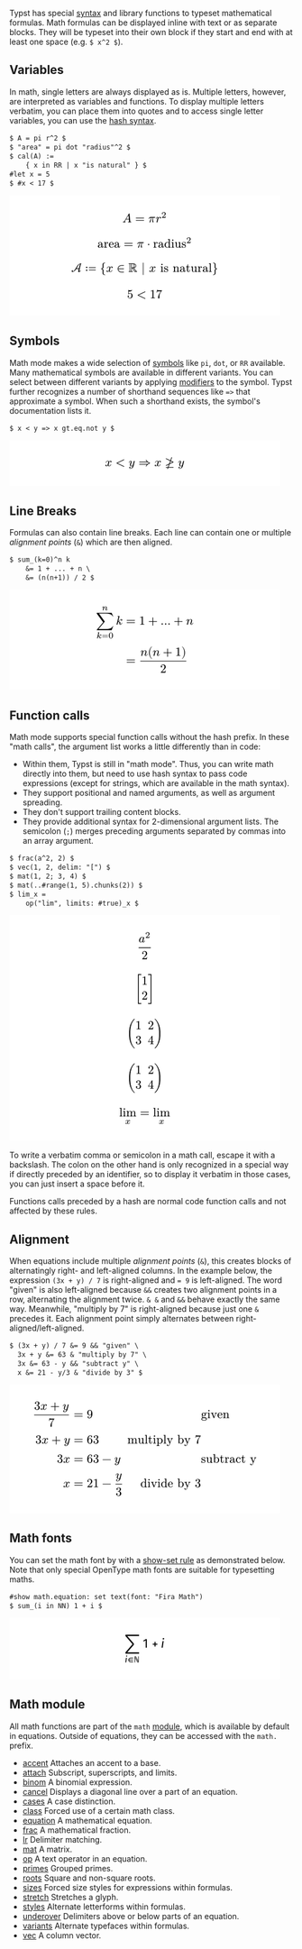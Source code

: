 Typst has special [syntax](/reference/syntax/#math) and library
functions to typeset mathematical formulas. Math formulas can be
displayed inline with text or as separate blocks. They will be typeset
into their own block if they start and end with at least one space (e.g.
<span class="typ-math-delim">`$`</span>` x`<span class="typ-math-op">`^`</span>`2 `<span class="typ-math-delim">`$`</span>).

## Variables

In math, single letters are always displayed as is. Multiple letters,
however, are interpreted as variables and functions. To display multiple
letters verbatim, you can place them into quotes and to access single
letter variables, you can use the [hash
syntax](/reference/scripting/#expressions).

<div class="previewed-code">

    $ A = pi r^2 $
    $ "area" = pi dot "radius"^2 $
    $ cal(A) :=
        { x in RR | x "is natural" } $
    #let x = 5
    $ #x < 17 $

<div class="preview">

![Preview](/assets/8524e76a7c6784dd9c30bb62d92a4897.png)

</div>

</div>

## Symbols

Math mode makes a wide selection of [symbols](/reference/symbols/sym/)
like `pi`, `dot`, or `RR` available. Many mathematical symbols are
available in different variants. You can select between different
variants by applying [modifiers](/reference/foundations/symbol/) to the
symbol. Typst further recognizes a number of shorthand sequences like
`=>` that approximate a symbol. When such a shorthand exists, the
symbol's documentation lists it.

<div class="previewed-code">

    $ x < y => x gt.eq.not y $

<div class="preview">

![Preview](/assets/dd08c3941abc7b8b1c9310fbebf71b6e.png)

</div>

</div>

## Line Breaks

Formulas can also contain line breaks. Each line can contain one or
multiple *alignment points* (`&`) which are then aligned.

<div class="previewed-code">

    $ sum_(k=0)^n k
        &= 1 + ... + n \
        &= (n(n+1)) / 2 $

<div class="preview">

![Preview](/assets/e18e117e8b98666dc9823bbeed6dd264.png)

</div>

</div>

## Function calls

Math mode supports special function calls without the hash prefix. In
these "math calls", the argument list works a little differently than in
code:

- Within them, Typst is still in "math mode". Thus, you can write math
  directly into them, but need to use hash syntax to pass code
  expressions (except for strings, which are available in the math
  syntax).
- They support positional and named arguments, as well as argument
  spreading.
- They don't support trailing content blocks.
- They provide additional syntax for 2-dimensional argument lists. The
  semicolon (`;`) merges preceding arguments separated by commas into an
  array argument.

<div class="previewed-code">

    $ frac(a^2, 2) $
    $ vec(1, 2, delim: "[") $
    $ mat(1, 2; 3, 4) $
    $ mat(..#range(1, 5).chunks(2)) $
    $ lim_x =
        op("lim", limits: #true)_x $

<div class="preview">

![Preview](/assets/a04e7f595e2b6bd62e8eb21bcf63a042.png)

</div>

</div>

To write a verbatim comma or semicolon in a math call, escape it with a
backslash. The colon on the other hand is only recognized in a special
way if directly preceded by an identifier, so to display it verbatim in
those cases, you can just insert a space before it.

Functions calls preceded by a hash are normal code function calls and
not affected by these rules.

## Alignment

When equations include multiple *alignment points* (`&`), this creates
blocks of alternatingly right- and left-aligned columns. In the example
below, the expression `(3x + y) / 7` is right-aligned and `= 9` is
left-aligned. The word "given" is also left-aligned because `&&` creates
two alignment points in a row, alternating the alignment twice. `& &`
and `&&` behave exactly the same way. Meanwhile, "multiply by 7" is
right-aligned because just one `&` precedes it. Each alignment point
simply alternates between right-aligned/left-aligned.

<div class="previewed-code">

    $ (3x + y) / 7 &= 9 && "given" \
      3x + y &= 63 & "multiply by 7" \
      3x &= 63 - y && "subtract y" \
      x &= 21 - y/3 & "divide by 3" $

<div class="preview">

![Preview](/assets/f1233da95c9167f12592cfc2f7cf3674.png)

</div>

</div>

## Math fonts

You can set the math font by with a [show-set
rule](/reference/styling/#show-rules) as demonstrated below. Note that
only special OpenType math fonts are suitable for typesetting maths.

<div class="previewed-code">

    #show math.equation: set text(font: "Fira Math")
    $ sum_(i in NN) 1 + i $

<div class="preview">

![Preview](/assets/a86f5771fd97e49bb413be94448c5f66.png)

</div>

</div>

## Math module

All math functions are part of the `math`
[module](/reference/scripting/#modules), which is available by default
in equations. Outside of equations, they can be accessed with the
`math.` prefix.

- [accent](/reference/math/accent/) Attaches an accent to a base.
- [attach](/reference/math/attach/) Subscript, superscripts, and limits.
- [binom](/reference/math/binom/) A binomial expression.
- [cancel](/reference/math/cancel/) Displays a diagonal line over a part of an equation.
- [cases](/reference/math/cases/) A case distinction.
- [class](/reference/math/class/) Forced use of a certain math class.
- [equation](/reference/math/equation/) A mathematical equation.
- [frac](/reference/math/frac/) A mathematical fraction.
- [lr](/reference/math/lr/) Delimiter matching.
- [mat](/reference/math/mat/) A matrix.
- [op](/reference/math/op/) A text operator in an equation.
- [primes](/reference/math/primes/) Grouped primes.
- [roots](/reference/math/roots/) Square and non-square roots.
- [sizes](/reference/math/sizes/) Forced size styles for expressions within formulas.
- [stretch](/reference/math/stretch/) Stretches a glyph.
- [styles](/reference/math/styles/) Alternate letterforms within formulas.
- [underover](/reference/math/underover/) Delimiters above or below parts of an equation.
- [variants](/reference/math/variants/) Alternate typefaces within formulas.
- [vec](/reference/math/vec/) A column vector.
